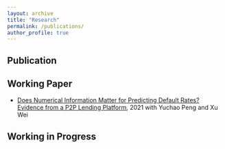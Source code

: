 ```yaml
---
layout: archive
title: "Research"
permalink: /publications/
author_profile: true
---
```


Publication
----------

Working Paper
----------
* [Does Numerical Information Matter for Predicting Default Rates? Evidence from a P2P Lending Platform](https://papers.ssrn.com/sol3/papers.cfm?abstract_id=4167716), 2021
  with Yuchao Peng and Xu Wei

Working in Progress
----------

